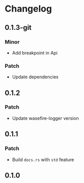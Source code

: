 # Changelog

## 0.1.3-git

### Minor

- Add breakpoint in Api

### Patch

- Update dependencies

## 0.1.2

### Patch

- Update wasefire-logger version

## 0.1.1

### Patch

- Build `docs.rs` with `std` feature

## 0.1.0

<!-- Update PR number to skip CHANGELOG.md test: #112 -->
